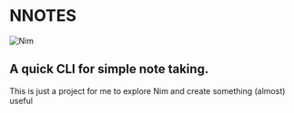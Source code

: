 # NNOTES

![Nim](https://img.shields.io/badge/Nim-FFE953?style=for-the-badge&logo=nim&logoColor=black)

## A quick CLI for simple note taking. 

This is just a project for me to explore Nim and create something (almost) useful
